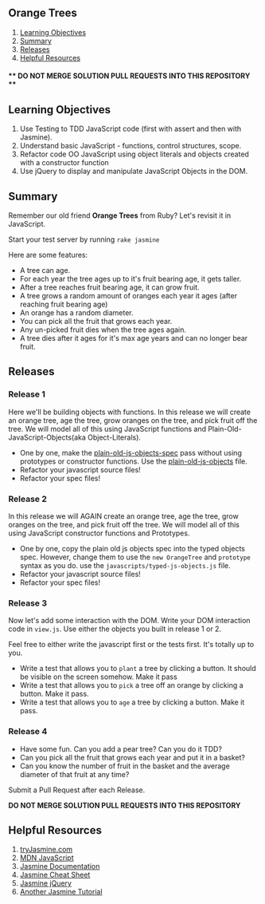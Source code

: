 ## Orange Trees
1. [Learning Objectives](#learning-objectives)
1. [Summary](#summary)
1. [Releases](#releases)
1. [Helpful Resources](#helpful-resources)

#### ** DO NOT MERGE SOLUTION PULL REQUESTS INTO THIS REPOSITORY **

## Learning Objectives
1. Use Testing to TDD JavaScript code (first with assert and then with Jasmine).
1. Understand basic JavaScript - functions, control structures, scope.
1. Refactor code OO JavaScript using object literals and objects created with a
   constructor function
1. Use jQuery to display and manipulate JavaScript Objects in the DOM.

## Summary
Remember our old friend **Orange Trees** from Ruby? Let's revisit it in
JavaScript.

Start your test server by running `rake jasmine`

Here are some features:
* A tree can age.
* For each year the tree ages up to it's fruit bearing age, it gets taller.
* After a tree reaches fruit bearing age, it can grow fruit.
* A tree grows a random amount of oranges each year it ages (after reaching fruit bearing age)
* An orange has a random diameter.
* You can pick all the fruit that grows each year. 
* Any un-picked fruit dies when the tree ages again.
* A tree dies after it ages for it's max age years and can no longer bear fruit.  

## Releases


### Release 1
Here we'll be building objects with functions. In this release we will create an
orange tree, age the tree, grow oranges on the tree, and pick fruit off the
tree.  We will model all of this using JavaScript functions and
Plain-Old-JavaScript-Objects(aka Object-Literals).

* One by one, make the
  [plain-old-js-objects-spec](./spec/javascripts/plain_old_js_objects_spec.js)
  pass without using prototypes or constructor functions. Use the
  [plain-old-js-objects](./javascripts/plain-old-js-objects.js) file.
* Refactor your javascript source files!
* Refactor your spec files!

### Release 2
In this release we will AGAIN create an orange tree, age the tree, grow oranges
on the tree, and pick fruit off the tree.  We will model all of this using
JavaScript constructor functions and Prototypes.

* One by one, copy the plain old js objects spec into the typed objects spec.
  However, change them to use the `new OrangeTree` and `prototype` syntax as you
  do. use the `javascripts/typed-js-objects.js` file.
* Refactor your javascript source files!
* Refactor your spec files!


### Release 3
Now let's add some interaction with the DOM. Write your DOM interaction code in
`view.js`. Use either the objects you built in release 1 or 2.

Feel free to either write the javascript first or the tests first.  It's totally
up to you.

* Write a test that allows you to `plant` a tree by clicking a button. It should
  be visible on the screen somehow. Make it pass
* Write a test that allows you to `pick` a tree off an orange by clicking a
  button. Make it pass.
* Write a test that allows you to `age` a tree by clicking a button. Make it
  pass.


### Release 4

* Have some fun.  Can you add a pear tree? Can you do it TDD? 
* Can you pick all the fruit that grows each year and put it in a basket?
* Can you know the number of fruit in the basket and the average diameter of that fruit at any time?


Submit a Pull Request after each Release.

**DO NOT MERGE SOLUTION PULL REQUESTS INTO THIS REPOSITORY**

## Helpful Resources
1. [tryJasmine.com](http://tryjasmine.com)
1. [MDN JavaScript](https://developer.mozilla.org/en-US/docs/Web/JavaScript/Guide)
1. [Jasmine Documentation](http://pivotal.github.io/jasmine/)
1. [Jasmine Cheat Sheet](http://www.cheatography.com/citguy/cheat-sheets/jasmine-js-testing/)
1. [Jasmine jQuery](https://github.com/velesin/jasmine-jquery)
1. [Another Jasmine Tutorial](http://evanhahn.com/how-do-i-jasmine/)
